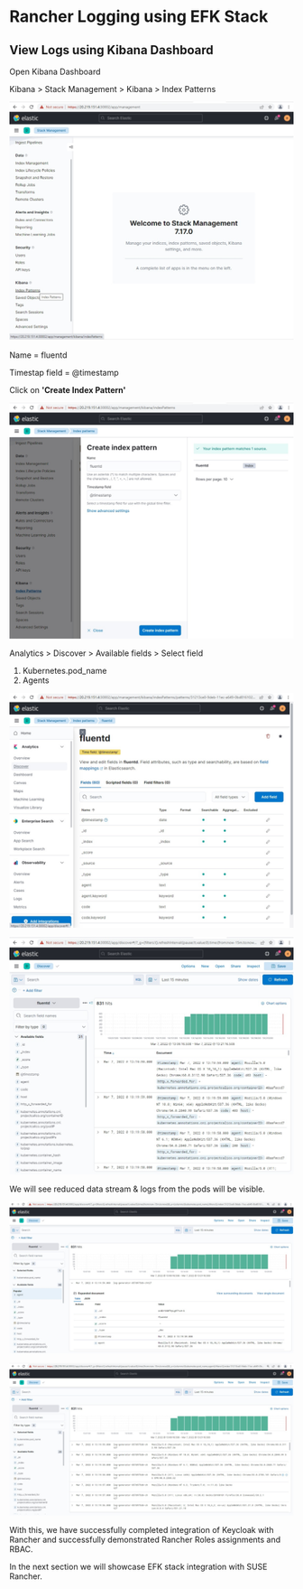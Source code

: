 

# Rancher Logging using EFK Stack



## View Logs using Kibana Dashboard

Open Kibana Dashboard 

Kibana > Stack Management > Kibana > Index Patterns

![Kibana-index-pattern-creation-27](../images/Kibana-index-pattern-creation-27.jpg)

Name = fluentd

Timestap field = @timestamp

Click on **'Create Index Pattern'**

![Kibana-index-pattern-creation-28](../images/Kibana-index-pattern-creation-28.jpg)

Analytics > Discover > Available fields > Select field

1. Kubernetes.pod_name
2. Agents

![Kibana-index-pattern-creation-29](../images/Kibana-index-pattern-creation-29.jpg)



![Kibana-index-pattern-creation-30](../images/Kibana-index-pattern-creation-30.jpg)

We will see reduced data stream & logs from the pods will be visible. 

![Kibana-index-pattern-creation-31](../images/Kibana-index-pattern-creation-31.jpg)



![Kibana-index-pattern-creation-32](../images/Kibana-index-pattern-creation-32.jpg)













With this, we have successfully completed integration of Keycloak with Rancher and successfully demonstrated Rancher Roles assignments and RBAC.

In the next section we will showcase EFK stack integration with SUSE Rancher.



